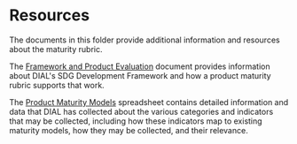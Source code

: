 # Resources

The documents in this folder provide additional information and resources about
the maturity rubric.

The [Framework and Product Evaluation](Framework-and-Product-Eval-Intro.pdf) document 
provides information about DIAL's SDG Development Framework and how a product maturity
rubric supports that work.

The [Product Maturity Models](Product-Maturity-Models.xlsx) spreadsheet contains detailed
information and data that DIAL has collected about the various categories and indicators
that may be collected, including how these indicators map to existing maturity models,
how they may be collected, and their relevance.

